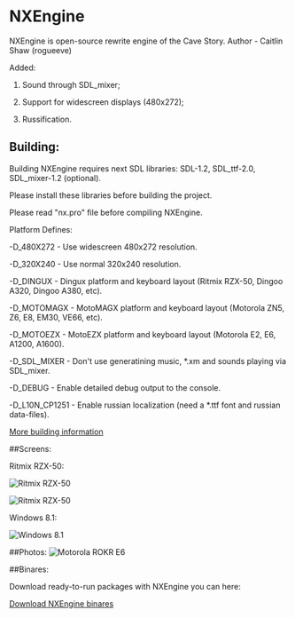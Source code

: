 NXEngine
=============

NXEngine is open-source rewrite engine of the Cave Story. Author - Caitlin Shaw (rogueeve)

Added:

1. Sound through SDL_mixer;

2. Support for widescreen displays (480x272);

3. Russification.

## Building:

Building NXEngine requires next SDL libraries: SDL-1.2, SDL_ttf-2.0, SDL_mixer-1.2 (optional).

Please install these libraries before building the project.

Please read "nx.pro" file before compiling NXEngine.

Platform Defines:

-D_480X272        - Use widescreen 480x272 resolution.

-D_320X240        - Use normal 320x240 resolution.

-D_DINGUX         - Dingux platform and keyboard layout (Ritmix RZX-50, Dingoo A320, Dingoo A380, etc).

-D_MOTOMAGX       - MotoMAGX platform and keyboard layout (Motorola ZN5, Z6, E8, EM30, VE66, etc).

-D_MOTOEZX        - MotoEZX platform and keyboard layout (Motorola E2, E6, A1200, A1600).

-D_SDL_MIXER      - Don't use generatining music, *.xm and sounds playing via SDL_mixer.

-D_DEBUG          - Enable detailed debug output to the console.

-D_L10N_CP1251    - Enable russian localization (need a *.ttf font and russian data-files).

[More building information](http://exlmoto.ru/nxengine/#3 "More building information")

##Screens:

Ritmix RZX-50:

![Ritmix RZX-50](https://raw.github.com/EXL/NXEngine/master/screens/Cave_Story_Ritmix_1.png)

![Ritmix RZX-50](https://raw.github.com/EXL/NXEngine/master/screens/Cave_Story_Ritmix_2.png)

Windows 8.1:

![Windows 8.1](https://raw.github.com/EXL/NXEngine/master/screens/Cave_Story_Windows.png)

##Photos:
![Motorola ROKR E6](https://raw.github.com/EXL/NXEngine/master/platform/EZX/NXEngine-EZX-ROKR_E6.jpg)

##Binares:

Download ready-to-run packages with NXEngine you can here:

[Download NXEngine binares](http://exlmoto.ru/nxengine/#4 "Download NXEngine binares")
